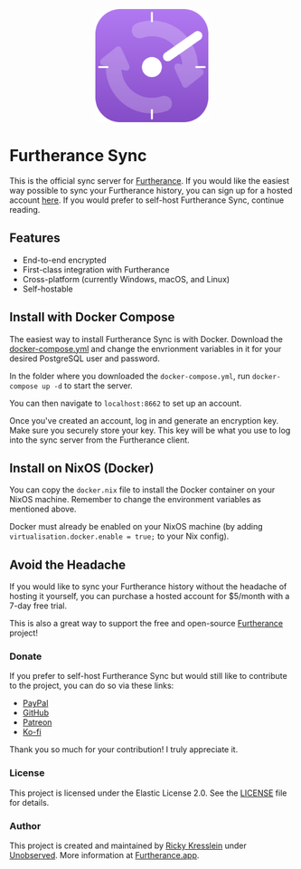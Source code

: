 <p align="center">
  <img src="static/furtherance.svg" width="200">
</p>

# Furtherance Sync

This is the official sync server for [Furtherance](github.com/unobserved-io/Furtherance). If you would like the easiest way possible to sync your Furtherance history, you can sign up for a hosted account [here](https://furtherance.app/sync).
If you would prefer to self-host Furtherance Sync, continue reading.

## Features

* End-to-end encrypted
* First-class integration with Furtherance
* Cross-platform (currently Windows, macOS, and Linux)
* Self-hostable

## Install with Docker Compose

The easiest way to install Furtherance Sync is with Docker. Download the [docker-compose.yml](https://github.com/unobserved-io/furtherance-sync/blob/main/docker-compose.yml) and change the envrionment variables in it for your desired PostgreSQL user and password.

In the folder where you downloaded the `docker-compose.yml`, run `docker-compose up -d` to start the server.

You can then navigate to `localhost:8662` to set up an account.

Once you've created an account, log in and generate an encryption key. Make sure you securely store your key. This key will be what you use to log into the sync server from the Furtherance client.

## Install on NixOS (Docker)

You can copy the `docker.nix` file to install the Docker container on your NixOS machine. Remember to change the environment variables as mentioned above.

Docker must already be enabled on your NixOS machine (by adding `virtualisation.docker.enable = true;` to your Nix config).

## Avoid the Headache

If you would like to sync your Furtherance history without the headache of hosting it yourself, you can purchase a hosted account for $5/month with a 7-day free trial.

This is also a great way to support the free and open-source [Furtherance](github.com/unobserved-io/Furtherance) project!

### Donate
If you prefer to self-host Furtherance Sync but would still like to contribute to the project, you can do so via these links:
* [PayPal](https://www.paypal.com/donate/?hosted_button_id=TLYY8YZ424VRL)
* [GitHub](https://github.com/sponsors/rickykresslein)
* [Patreon](https://www.patreon.com/unobserved)
* [Ko-fi](https://ko-fi.com/unobserved)

Thank you so much for your contribution! I truly appreciate it.

### License
This project is licensed under the Elastic License 2.0. See the [LICENSE](LICENSE) file for details.

### Author
This project is created and maintained by [Ricky Kresslein](https://kressle.in) under [Unobserved](https://unobserved.io). More information at [Furtherance.app](https://furtherance.app/sync).

